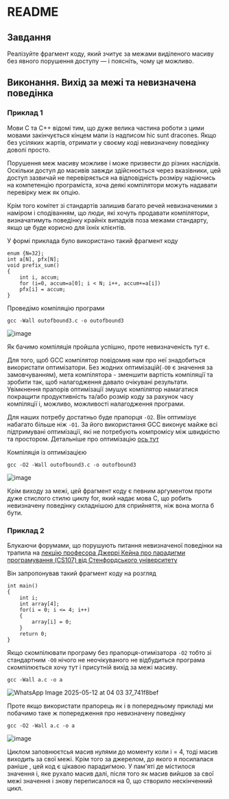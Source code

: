 # README

## Завдання

Реалізуйте фрагмент коду, який зчитує за межами виділеного масиву без явного порушення доступу — і поясніть, чому це можливо.


## Виконання. Вихід за межі та невизначена поведінка

### Приклад 1
Мови C та C++ відомі тим, що дуже велика частина роботи з цими мовами закінчується кінцем мапи із надписом hic sunt dracones. Якщо без усіляких жартів, отримати у своєму коді невизначену поведінку доволі просто. 

Порушення меж масиву можливе і може призвести до різних наслідків. Оскільки доступ до масивів завжди здійснюється через вказівники, цей доступ зазвичай не перевіряється на відповідність розміру надіючись на компетенцію програміста, хоча деякі компілятори можуть надавати перевірку меж як опцію. 

Крім того комітет зі стандартів залишив багато речей невизначеними з наміром і сподіванням, що люди, які хочуть продавати компілятори, визначатимуть поведінку крайніх випадків поза межами стандарту, якщо це буде корисно для їхніх клієнтів.

У формі приклада було використано такий фрагмент коду
```
enum {N=32};
int a[N], pfx[N];
void prefix_sum()
{
    int i, accum;
    for (i=0, accum=a[0]; i < N; i++, accum+=a[i])
    pfx[i] = accum;
}
```
Проведімо компіляцію програми
```
gcc -Wall outofbound3.c -o outofbound3
```
![image](https://github.com/user-attachments/assets/99d5392e-bb60-4377-9ed8-2c6b154c4d5f)

Як бачимо компіляція пройшла успішно, проте невизначеність тут є.

Для того, щоб GCC компілятор повідомив нам про неї знадобиться використати оптимізатори. 
Без жодних оптимізацій(`-O0` є значення за замовчуванням), мета компілятора - зменшити вартість компіляції та зробити так, щоб налагодження давало очікувані результати. Увімкнення прапорів оптимізації змушує компілятор намагатися покращити продуктивність та/або розмір коду за рахунок часу компіляції і, можливо, можливості налагодження програми.

Для наших потребу достатньо буде прапорця  `-O2`. Він оптимізує набагато більше ніж `-O1`. За його використання GCC виконує майже всі підтримувані оптимізації, які не потребують компромісу між швидкістю та простором. Детальніше про оптимізацію [ось тут](https://gcc.gnu.org/onlinedocs/gcc-3.3.2/gcc/Optimize-Options.html#Optimize%20Options)

Компіляція із оптимізацією
```
gcc -O2 -Wall outofbound3.c -o outofbound3
```
![image](https://github.com/user-attachments/assets/a6832be3-93f1-430c-8fc1-b9bf19efb10a)

Крім виходу за межі, цей фрагмент коду є певним аргументом проти дуже стислого стилю циклу for, який надає мова C, що робить невизначену поведінку складнішою для сприйняття, ніж вона могла б бути. 

### Приклад 2

Блукаючи форумами, що порушують питання невизначеної поведінки на трапила на [лекцію професора Джеррі Кейна про парадигми програмування (CS107) від Стенфордського університету](https://youtu.be/ucQI5HpiFrI?si=MENnBiVJZf_HNcTP&t=2566)

Він запропонував такий фрагмент коду на розгляд
```
int main()
{
    int i;
    int array[4];
    for(i = 0; i <= 4; i++)
    {
        array[i] = 0;
    }
    return 0;
}
```

Якщо скомпілювати програму без прапорця-отимізатора `-O2` тобто зі стандартним `-O0` нічого не неочікуваного не відбудиться програма скомпілюється хочу тут і присутній вихід за межі масиву.
```
gcc -Wall a.c -o a
```
![WhatsApp Image 2025-05-12 at 04 03 37_741f8bef](https://github.com/user-attachments/assets/d88bf9b9-184f-473e-8ae2-2a53e9e011fc)

Проте якщо використати прапорець як і в попередньому прикладі ми побачимо таке ж попередження про невизначену поведінку
```
gcc -O2 -Wall a.c -o a
```
![image](https://github.com/user-attachments/assets/410de8a2-0560-4efe-b7aa-088bf53dabe1)

Циклом заповнюєтсья масив нулями до моменту коли i = 4, тоді масив виходить за свої межі. Крім того за джерелом, до якого я посилалася раніше
, цей код є цікавою парадигмою. У пам'яті де містилося значення i, яке рухало масив далі, після того як масив вийшов за свої межі значення i знову переписалося на 0, що створило нескінченний цикл.

